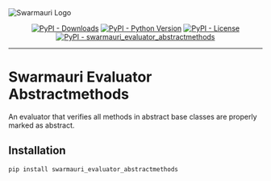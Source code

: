 <picture>
  <source media="(prefers-color-scheme: dark)"  srcset="https://res.cloudinary.com/dryedzrlo/image/upload/v1757724629/swarmauri_brand_frag_light_mg8cmd.png">
  <source media="(prefers-color-scheme: light)" srcset="https://res.cloudinary.com/dryedzrlo/image/upload/v1757724629/swarmauri_brand_frag_dark_tzjuja.png">
  <!-- Fallback below (see #2) -->
  <img alt="Swarmauri Logo" src="https://res.cloudinary.com/dryedzrlo/image/upload/v1757724629/swarmauri_brand_frag_dark_tzjuja.png">
</picture>

<p align="center">
    <a href="https://pypi.org/project/swarmauri_evaluator_abstractmethods/">
        <img src="https://img.shields.io/pypi/dm/swarmauri_evaluator_abstractmethods" alt="PyPI - Downloads"/></a>
    <a href="https://pypi.org/project/swarmauri_evaluator_abstractmethods/">
        <img src="https://img.shields.io/pypi/pyversions/swarmauri_evaluator_abstractmethods" alt="PyPI - Python Version"/></a>
    <a href="https://pypi.org/project/swarmauri_evaluator_abstractmethods/">
        <img src="https://img.shields.io/pypi/l/swarmauri_evaluator_abstractmethods" alt="PyPI - License"/></a>
    <a href="https://pypi.org/project/swarmauri_evaluator_abstractmethods/">
        <img src="https://img.shields.io/pypi/v/swarmauri_evaluator_abstractmethods?label=swarmauri_evaluator_abstractmethods&color=green" alt="PyPI - swarmauri_evaluator_abstractmethods"/></a>
</p>

---

# Swarmauri Evaluator Abstractmethods

An evaluator that verifies all methods in abstract base classes are properly marked as abstract.

## Installation

```bash
pip install swarmauri_evaluator_abstractmethods
```
